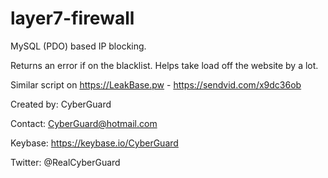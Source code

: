 # layer7-firewall
MySQL (PDO) based IP blocking.

Returns an error if on the blacklist. Helps take load off the website by a lot.

Similar script on https://LeakBase.pw - https://sendvid.com/x9dc36ob


Created by: CyberGuard

Contact: CyberGuard@hotmail.com

Keybase: https://keybase.io/CyberGuard

Twitter: @RealCyberGuard
